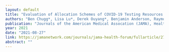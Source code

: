 ```yaml
---
layout: default 
title: "Evaluation of Allocation Schemes of COVID-19 Testing Resources in a Community-Based Door-to-Door Testing Program"
authors: "Ben Chugg*, Lisa Lu*, Derek Ouyang*, Benjamin Anderson, Raymond Ha, Alexis D’Agostino, Anandi Sujeer, Sarah L. Rudman, Analilia Garcia, Daniel E. Ho"
publication: "Journals of the American Medical Assocation (JAMA), Health Forum"
year: 2021
date: "2021-08-27"
link: https://jamanetwork.com/journals/jama-health-forum/fullarticle/2783658
abstract: ""
---
```

